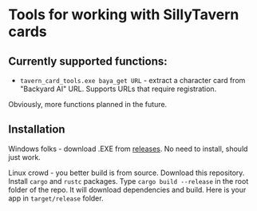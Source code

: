# Tools for working with SillyTavern cards

## Currently supported functions:

* `tavern_card_tools.exe baya_get URL` - extract a character card from "Backyard AI" URL. Supports URLs that require registration. 

Obviously, more functions planned in the future. 

## Installation

Windows folks - download .EXE from [releases](https://github.com/Barafu/tavern_card_tools/releases/latest). No need to install, should just work. 

Linux crowd - you better build is from source. Download this repository. Install `cargo` and `rustc` packages. 
Type `cargo build --release` in the root folder of the repo. It will download dependencies and build.  Here is your app in `target/release` folder. 
